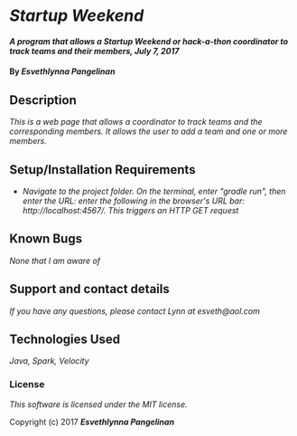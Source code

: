# _Startup Weekend_

#### _A program that allows a Startup Weekend or hack-a-thon coordinator to track teams and their members, July 7, 2017_

#### By _**Esvethlynna Pangelinan**_

## Description

_This is a web page that allows a coordinator to track teams and the corresponding members.  It allows the user to add a team and one or more members._

## Setup/Installation Requirements

* _Navigate to the project folder.  On the terminal, enter "gradle run", then enter the URL: enter the following in the browser's URL bar: http://localhost:4567/. This triggers an HTTP GET request_


## Known Bugs

_None that I am aware of_

## Support and contact details

_If you have any questions, please contact Lynn at esveth@aol.com_

## Technologies Used

_Java, Spark, Velocity_

### License

*This software is licensed under the MIT license.*

Copyright (c) 2017 **_Esvethlynna Pangelinan_**
